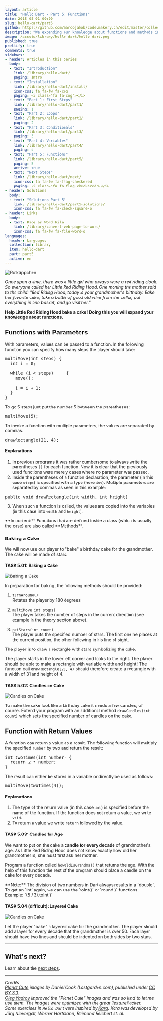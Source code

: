 ```yaml
---
layout: article
title: "Hello Dart - Part 5: Functions"
date: 2015-05-01 00:00
slug: hello-dart/part5
github: https://github.com/marcojakob/code.makery.ch/edit/master/collections/library/hello-dart-en-part5.md
description: "We expanding our knowledge about functions and methods in Dart. We will learn about functions with parameters and return values."
image: /assets/library/hello-dart/hello-dart.png
published: true
prettify: true
comments: true
sidebars:
- header: Articles in this Series
  body:
  - text: "Introduction"
    link: /library/hello-dart/
    paging: Intro
  - text: "Installation"
    link: /library/hello-dart/install/
    icon-css: fa fa-fw fa-cog
    paging: <i class="fa fa-cog"></i>
  - text: "Part 1: First Steps"
    link: /library/hello-dart/part1/
    paging: 1
  - text: "Part 2: Loops"
    link: /library/hello-dart/part2/
    paging: 2
  - text: "Part 3: Conditionals"
    link: /library/hello-dart/part3/
    paging: 3
  - text: "Part 4: Variables"
    link: /library/hello-dart/part4/
    paging: 4
  - text: "Part 5: Functions"
    link: /library/hello-dart/part5/
    paging: 5
    active: true
  - text: "Next Steps"
    link: /library/hello-dart/next/
    icon-css: fa fa-fw fa-flag-checkered
    paging: <i class="fa fa-flag-checkered"></i>
- header: Solutions
  body:
  - text: "Solutions Part 5"
    link: /library/hello-dart/part5-solutions/
    icon-css: fa fa-fw fa-check-square-o
- header: Links
  body:
  - text: Page as Word File
    link: /library/convert-web-page-to-word/
    icon-css: fa fa-fw fa-file-word-o
languages:
  header: Languages
  collection: library
  item: hello-dart
  part: part5
  active: en
---
```


<div class="row">
  <div class="col-sm-6">
    <img alt="Rotkäppchen" src="/assets/library/hello-dart/part5/red-riding-hood.jpg">
  </div>
  <div class="col-sm-6">
    <p>
      <em>Once upon a time, there was a little girl who always wore a red riding cloak. So everyone called her Little Red Riding Hood. One moning the mother said to the child: "Red Riding Hood, today is your grandmother's birthday. Bake her favorite cake, take a bottle of good old wine from the cellar, put everything in one basket, and go visit her."</em>
    </p>
    <p><strong>Help Little Red Riding Hood bake a cake! Doing this you will expand your knowledge about functions.</strong></p>
  </div>
</div>


## Functions with Parameters

With parameters, values can be passed to a function. In the following function you can specify how many steps the player should take:

<pre class="prettyprint lang-java">
multiMove(int steps) {
  int i = 0;

  while (i &lt; steps)     {
    move();

    i = i + 1;
  }
}
</pre>

To go 5 steps just put the number 5 between the parentheses:

<pre class="prettyprint lang-java">
multiMove(5);
</pre>

To invoke a function with multiple parameters, the values are separated by commas.

<pre class="prettyprint lang-java">
drawRectangle(21, 4);
</pre>


#### Explanations

1. In previous programs it was rather cumbersome to always write the parentheses `()` for each function. Now it is clear that the previously used functions were merely cases where no parameter was passed.
2. Inside the parentheses of a function declaration, the parameter (in this case `steps`) is specified with a type (here `int`). Multiple parameters are separated by commas as seen in this example:
<pre class="prettyprint lang-java">
public void drawRectangle(int width, int height)
</pre>
3. When such a function is called, the values are copied into the variables (in this case into `width` and `height`).

<div class="alert alert-info">
  **Importent:** Functions that are defined inside a class (which is usually the case) are also called **Methods**.
</div>


### Baking a Cake

We will now use our player to "bake" a birthday cake for the grandmother. The cake will be made of stars.


#### <i class="fa fa-rocket mg-t"></i> TASK 5.01: Baking a Cake

![Baking a Cake](/assets/library/hello-dart/part5/baking-a-cake.jpg) 

In preparation for baking, the following methods should be provided:

1. `turnAround()`   
Rotates the player by 180 degrees.

2. `multiMove(int steps)`   
The player takes the number of steps in the current direction (see example in the theory section above).

3. `putStars(int count)`   
The player puts the specified number of stars. The first one he places at the current position, the other following in his line of sight.

The player is to draw a rectangle with stars symbolizing the cake. 

The player starts in the lower left corner and looks to the right. The player should be able to make a rectangle with variable width and height! The function call `drawRectangle(21, 4)` should therefore create a rectangle with a width of 31 and height of 4.


#### <i class="fa fa-rocket mg-t"></i> TASK 5.02: Candles on Cake

![Candles on Cake](/assets/library/hello-dart/part5/candles-on-cake.jpg) 

To make the cake look like a birthday cake it needs a few candles, of course. Extend your program with an additional method `drawCandles(int count)` which sets the specified number of candles on the cake.


## Function with Return Values

A function can return a value as a result. The following function will multiply the specified `number` by two and return the result:

<pre class="prettyprint lang-java">
int twoTimes(int number) {
  return 2 * number;
}
</pre>


The result can either be stored in a variable or directly be used as follows:

<pre class="prettyprint lang-java">
multiMove(twoTimes(4));
</pre>


#### Explanations

1. The type of the return value (in this case `int`) is specified before the name of the function. If the function does not return a value, we write `void`.
2. To return a value we write `return` followed by the value.


#### <i class="fa fa-rocket mg-t"></i> TASK 5.03: Candles for Age

We want to put on the cake a **candle for every decade** of grandmother's age. As Little Red Riding Hood does not know exactly how old her grandmother is, she must first ask her mother.

Program a function called `howOldIsGrandma()` that returns the age. With the help of this function the rest of the program should place a candle on the cake for every decade.

<div class="alert alert-info">
  **Note:** The division of two numbers in Dart always results in a `double`. To get an `int` again, we can use the `toInt()` or `round()` functions. <br> Example: `(5 / 3).toInt()`
</div>




#### <i class="fa fa-rocket mg-t"></i> TASK 5.04 (difficult): Layered Cake

![Candles on Cake](/assets/library/hello-dart/part5/layered-cake.jpg) 

Let the player "bake" a layered cake for the grandmother. The player should add a layer for every decade that the grandmother is over 50. Each layer should have two lines and should be indented on both sides by two stars.



***

## What's next?


Learn about the [next steps](/library/hello-dart/next/).


***

*Credits*<br>
<em class="small">
  [Planet Cute](http://www.lostgarden.com/2007/05/dancs-miraculously-flexible-game.html) images by Daniel Cook (Lostgarden.com), published under [CC BY 3.0](http://creativecommons.org/licenses/by/3.0/us/).<br>
[Oleg Yadrov](https://www.linkedin.com/in/olegyadrov) improved the "Planet Cute" images and was so kind to let me use them. The images were optimized with the great [TexturePacker](https://www.codeandweb.com/texturepacker).<br>
Some exercises in `Hello Dart`were inspired by [Kara](http://www.swisseduc.ch/compscience/karatojava/javakara/). Kara was developed by Jürg Nievergelt, Werner Hartmann, Raimond Reichert et. al.
</em>